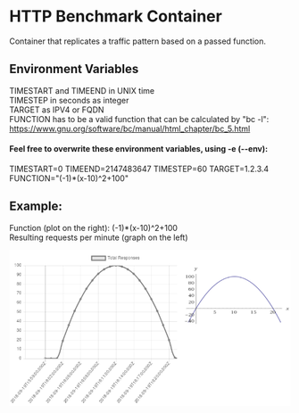 # HTTP Benchmark Container
Container that replicates a traffic pattern based on a passed function.

## Environment Variables
TIMESTART and TIMEEND in UNIX time  
TIMESTEP in seconds as integer  
TARGET as IPV4 or FQDN  
FUNCTION has to be a valid function that can be calculated by "bc -l":  
https://www.gnu.org/software/bc/manual/html_chapter/bc_5.html

#### Feel free to overwrite these environment variables, using -e (--env):
TIMESTART=0 TIMEEND=2147483647 TIMESTEP=60 TARGET=1.2.3.4 FUNCTION="(-1)*(x-10)^2+100"  

## Example:
Function (plot on the right): (-1)*(x-10)^2+100  
Resulting requests per minute (graph on the left)  

![Pattern Comparison](https://github.com/CM2Walki/BenchmarkContainer/blob/master/docs/metricDiag.png)
